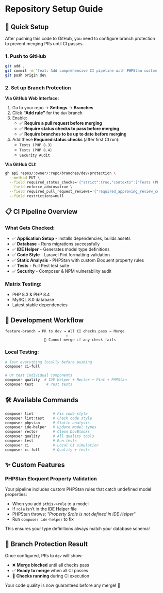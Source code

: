 # Repository Setup Guide

## 🚀 Quick Setup

After pushing this code to GitHub, you need to configure branch protection to prevent merging PRs until CI passes.

### 1. **Push to GitHub**
```bash
git add .
git commit -m "feat: Add comprehensive CI pipeline with PHPStan custom rules"
git push origin dev
```

### 2. **Set up Branch Protection**

**Via GitHub Web Interface:**
1. Go to your repo → **Settings** → **Branches**
2. Click **"Add rule"** for the `dev` branch
3. Enable:
   - ✅ **Require a pull request before merging**
   - ✅ **Require status checks to pass before merging**
   - ✅ **Require branches to be up to date before merging**
4. Add these **Required status checks** (after first CI run):
   - `Tests (PHP 8.3)`
   - `Tests (PHP 8.4)`
   - `Security Audit`

**Via GitHub CLI:**
```bash
gh api repos/:owner/:repo/branches/dev/protection \
  --method PUT \
  --field required_status_checks='{"strict":true,"contexts":["Tests (PHP 8.3)","Tests (PHP 8.4)","Security Audit"]}' \
  --field enforce_admins=true \
  --field required_pull_request_reviews='{"required_approving_review_count":1}' \
  --field restrictions=null
```

## 📋 CI Pipeline Overview

### **What Gets Checked:**
- ✅ **Application Setup** - Installs dependencies, builds assets
- ✅ **Database** - Runs migrations successfully  
- ✅ **IDE Helper** - Generates model type definitions
- ✅ **Code Style** - Laravel Pint formatting validation
- ✅ **Static Analysis** - PHPStan with custom Eloquent property rules
- ✅ **Tests** - Full Pest test suite
- ✅ **Security** - Composer & NPM vulnerability audit

### **Matrix Testing:**
- PHP 8.3 & PHP 8.4
- MySQL 8.0 database
- Latest stable dependencies

## 🔄 Development Workflow

```
feature-branch → PR to dev → All CI checks pass → Merge
                            ↑
                  🚫 Cannot merge if any check fails
```

### **Local Testing:**
```bash
# Test everything locally before pushing
composer ci-full

# Or test individual components
composer quality  # IDE Helper + Rector + Pint + PHPStan  
composer test      # Pest tests
```

## 🛠️ Available Commands

```bash
composer lint         # Fix code style
composer lint:test    # Check code style  
composer phpstan      # Static analysis
composer ide-helper   # Update model types
composer rector       # Clean DocBlocks
composer quality      # All quality tools
composer test         # Run tests
composer ci           # Local CI simulation
composer ci-full      # Quality + tests
```

## ✨ Custom Features

### **PHPStan Eloquent Property Validation**
Your pipeline includes custom PHPStan rules that catch undefined model properties:
- When you add `$this->role` to a model
- If `role` isn't in the IDE Helper file  
- PHPStan throws: *"Property $role is not defined in IDE Helper"*
- Run `composer ide-helper` to fix

This ensures your type definitions always match your database schema!

## 🔐 Branch Protection Result

Once configured, PRs to `dev` will show:
- ❌ **Merge blocked** until all checks pass
- ✅ **Ready to merge** when all CI passes
- 🔄 **Checks running** during CI execution

Your code quality is now guaranteed before any merge! 🎉